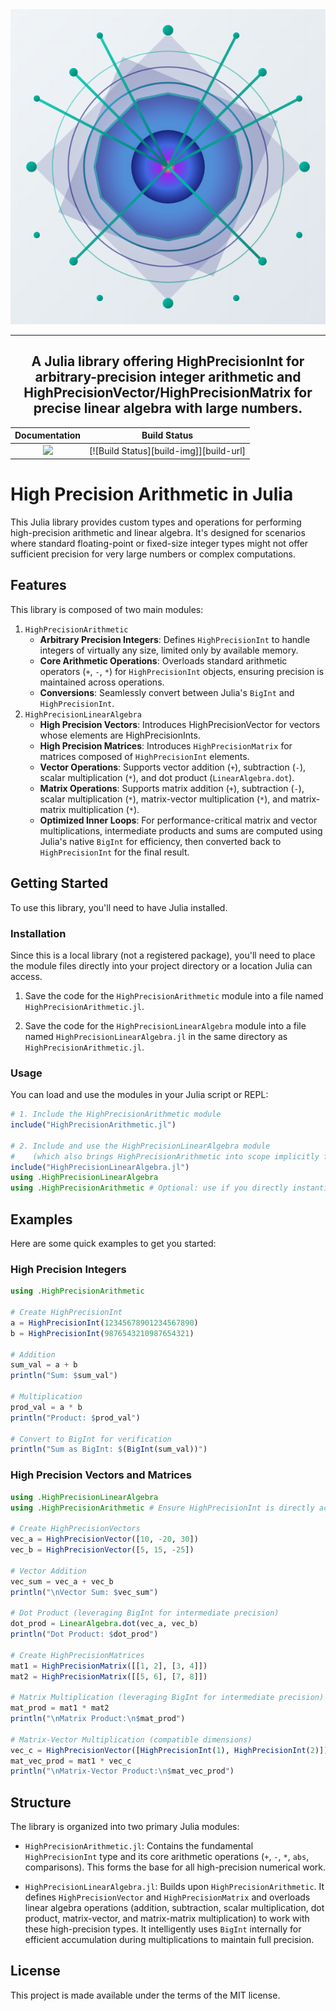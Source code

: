 <img src="docs/src/assets/logo.svg" alt="HighPrecisionArithmetic.jl">

-----

<h2 align="center">A Julia library offering HighPrecisionInt for arbitrary-precision integer arithmetic and HighPrecisionVector/HighPrecisionMatrix for precise linear algebra with large numbers.</h2>

| **Documentation**                       | **Build Status**                        |
|:---------------------------------------:|:---------------------------------------:|
| [![][docs-master-img]][docs-master-url] | [![Build Status][build-img]][build-url] |

[docs-master-img]: https://github.com/AkhilAkkapelli/HighPrecisionArithmetic.jl/blob/master/docs/src/assets/logo.svg
[docs-master-url]: https://akhilakkapelli.github.io/HighPrecisionArithmetic.jl/dev

# High Precision Arithmetic in Julia

This Julia library provides custom types and operations for performing high-precision arithmetic and linear algebra. It's designed for scenarios where standard floating-point or fixed-size integer types might not offer sufficient precision for very large numbers or complex computations.

## Features

This library is composed of two main modules:

1. `HighPrecisionArithmetic`
   - **Arbitrary Precision Integers**: Defines `HighPrecisionInt` to handle integers of virtually any size, limited only by available memory.
   - **Core Arithmetic Operations**: Overloads standard arithmetic operators (`+`, `-`, `*`) for `HighPrecisionInt` objects, ensuring precision is maintained across operations.
   - **Conversions**: Seamlessly convert between Julia's `BigInt` and `HighPrecisionInt`.
2. `HighPrecisionLinearAlgebra`
   - **High Precision Vectors**: Introduces HighPrecisionVector for vectors whose elements are HighPrecisionInts.
   - **High Precision Matrices**: Introduces `HighPrecisionMatrix` for matrices composed of `HighPrecisionInt` elements.
   - **Vector Operations**: Supports vector addition (`+`), subtraction (`-`), scalar multiplication (`*`), and dot product (`LinearAlgebra.dot`).
   - **Matrix Operations**: Supports matrix addition (`+`), subtraction (`-`), scalar multiplication (`*`), matrix-vector multiplication (`*`), and matrix-matrix multiplication (`*`).
   - **Optimized Inner Loops**: For performance-critical matrix and vector multiplications, intermediate products and sums are computed using Julia's native `BigInt` for efficiency, then converted back to `HighPrecisionInt` for the final result.
  
  ## Getting Started
  
  To use this library, you'll need to have Julia installed.
  
  ### Installation
  
  Since this is a local library (not a registered package), you'll need to place the module files directly into your project directory or a location Julia can access.
  
  1. Save the code for the `HighPrecisionArithmetic` module into a file named `HighPrecisionArithmetic.jl`.
  
  2. Save the code for the `HighPrecisionLinearAlgebra` module into a file named `HighPrecisionLinearAlgebra.jl` in the same directory as `HighPrecisionArithmetic.jl`. 

### Usage
    
You can load and use the modules in your Julia script or REPL:

```julia
# 1. Include the HighPrecisionArithmetic module
include("HighPrecisionArithmetic.jl")

# 2. Include and use the HighPrecisionLinearAlgebra module
#    (which also brings HighPrecisionArithmetic into scope implicitly for its types)
include("HighPrecisionLinearAlgebra.jl")
using .HighPrecisionLinearAlgebra
using .HighPrecisionArithmetic # Optional: use if you directly instantiate HighPrecisionInt often
```

## Examples

Here are some quick examples to get you started:

### High Precision Integers

```julia
using .HighPrecisionArithmetic

# Create HighPrecisionInt
a = HighPrecisionInt(12345678901234567890)
b = HighPrecisionInt(9876543210987654321)

# Addition
sum_val = a + b
println("Sum: $sum_val")

# Multiplication
prod_val = a * b
println("Product: $prod_val")

# Convert to BigInt for verification
println("Sum as BigInt: $(BigInt(sum_val))")
```

### High Precision Vectors and Matrices

```julia
using .HighPrecisionLinearAlgebra
using .HighPrecisionArithmetic # Ensure HighPrecisionInt is directly accessible

# Create HighPrecisionVectors
vec_a = HighPrecisionVector([10, -20, 30])
vec_b = HighPrecisionVector([5, 15, -25])

# Vector Addition
vec_sum = vec_a + vec_b
println("\nVector Sum: $vec_sum")

# Dot Product (leveraging BigInt for intermediate precision)
dot_prod = LinearAlgebra.dot(vec_a, vec_b)
println("Dot Product: $dot_prod")

# Create HighPrecisionMatrices
mat1 = HighPrecisionMatrix([[1, 2], [3, 4]])
mat2 = HighPrecisionMatrix([[5, 6], [7, 8]])

# Matrix Multiplication (leveraging BigInt for intermediate precision)
mat_prod = mat1 * mat2
println("\nMatrix Product:\n$mat_prod")

# Matrix-Vector Multiplication (compatible dimensions)
vec_c = HighPrecisionVector([HighPrecisionInt(1), HighPrecisionInt(2)]) # Needs to match mat1 columns
mat_vec_prod = mat1 * vec_c
println("\nMatrix-Vector Product:\n$mat_vec_prod")
```

## Structure

The library is organized into two primary Julia modules:

- `HighPrecisionArithmetic.jl`: Contains the fundamental `HighPrecisionInt` type and its core arithmetic operations (`+`, `-`, `*`, `abs`, comparisons). This forms the base for all high-precision numerical work.

- `HighPrecisionLinearAlgebra.jl`: Builds upon `HighPrecisionArithmetic`. It defines `HighPrecisionVector` and `HighPrecisionMatrix` and overloads linear algebra operations (addition, subtraction, scalar multiplication, dot product, matrix-vector, and matrix-matrix multiplication) to work with these high-precision types. It intelligently uses `BigInt` internally for efficient accumulation during multiplications to maintain full precision.
  
## License

This project is made available under the terms of the MIT license.

